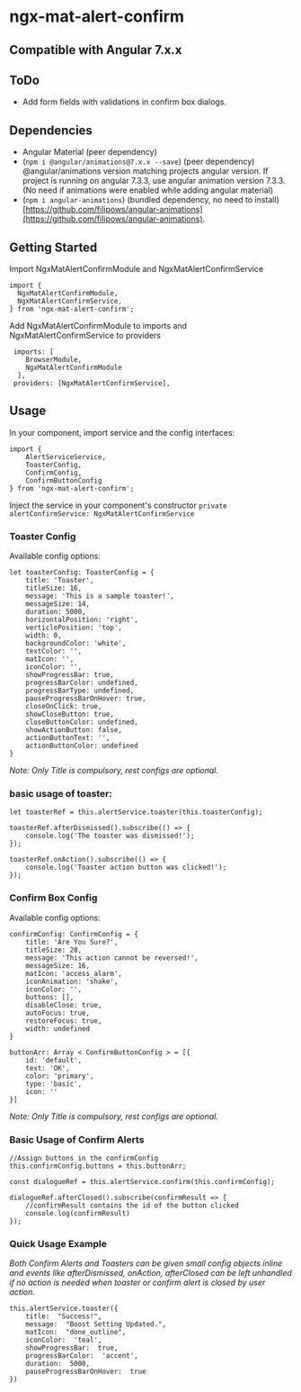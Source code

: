 
# ngx-mat-alert-confirm

## Compatible with Angular 7.x.x

## ToDo
* Add form fields with validations in confirm box dialogs.

## Dependencies
* Angular Material (peer dependency)
* (`npm i @angular/animations@7.x.x --save`) (peer dependency) @angular/animations version matching projects angular version. If project is running on angular 7.3.3, use angular animation version 7.3.3. (No need if animations were enabled while adding angular material)
* (`npm i angular-animations`) (bundled dependency, no need to install)  [https://github.com/filipows/angular-animations](https://github.com/filipows/angular-animations).

## Getting Started
Import NgxMatAlertConfirmModule and NgxMatAlertConfirmService
```
import {
  NgxMatAlertConfirmModule,
  NgxMatAlertConfirmService,
} from 'ngx-mat-alert-confirm';
```

Add NgxMatAlertConfirmModule to imports and NgxMatAlertConfirmService to providers
```
 imports: [
    BrowserModule,
    NgxMatAlertConfirmModule
  ],
 providers: [NgxMatAlertConfirmService],
```

## Usage 
In your component, import service and the config interfaces:
``` 
import {
	AlertServiceService,
	ToasterConfig, 
	ConfirmConfig, 
	ConfirmButtonConfig
} from 'ngx-mat-alert-confirm';
```
Inject the service in your component's constructor `private  alertConfirmService: NgxMatAlertConfirmService`



### Toaster Config
Available config options: 
``` 
let toasterConfig: ToasterConfig = {
	title: 'Toaster',
	titleSize: 16,
	message: 'This is a sample toaster!',
	messageSize: 14,
	duration: 5000,
	horizontalPosition: 'right',
	verticlePosition: 'top',
	width: 0,
	backgroundColor: 'white',
	textColor: '',
	matIcon: '',
	iconColor: '',
	showProgressBar: true,
	progressBarColor: undefined,
	progressBarType: undefined,
	pauseProgressBarOnHover: true,
	closeOnClick: true,
	showCloseButton: true,
	closeButtonColor: undefined,
	showActionButton: false,
	actionButtonText: '',
	actionButtonColor: undefined
}
```
*Note: Only Title is compulsory, rest configs are optional.*
 
### basic usage of toaster:

```
let toasterRef = this.alertService.toaster(this.toasterConfig);

toasterRef.afterDismissed().subscribe(() => {
	console.log('The toaster was dismissed!');
});

toasterRef.onAction().subscribe(() => {
	console.log('Toaster action button was clicked!');
});
```

### Confirm Box Config
Available config options: 
``` 
confirmConfig: ConfirmConfig = {
	title: 'Are You Sure?',
	titleSize: 28,
	message: 'This action cannot be reversed!',
	messageSize: 16,
	matIcon: 'access_alarm',
	iconAnimation: 'shake',
	iconColor: '',
	buttons: [],
	disableClose: true,
	autoFocus: true,
	restoreFocus: true,
	width: undefined
}

buttonArr: Array < ConfirmButtonConfig > = [{
	id: 'default',
	text: 'OK',
	color: 'primary',
	type: 'basic',
	icon: ''
}]
```
*Note: Only Title is compulsory, rest configs are optional.*

### Basic Usage of Confirm Alerts
```
//Assign buttons in the confirmConfig
this.confirmConfig.buttons = this.buttonArr;

const dialogueRef = this.alertService.confirm(this.confirmConfig);

dialogueRef.afterClosed().subscribe(confirmResult => {
	//confirmResult contains the id of the button clicked
	console.log(confirmResult)
});
```


### Quick Usage Example
*Both Confirm Alerts and Toasters can be given small config objects inline and events like  afterDismissed, onAction, afterClosed can be left unhandled if no action is needed when toaster or confirm alert is closed by user action.*
```
this.alertService.toaster({
	title:  "Success!",
	message:  "Boost Setting Updated.",
	matIcon:  "done_outline",
	iconColor:  'teal',
	showProgressBar:  true,
	progressBarColor:  'accent',
	duration:  5000,
	pauseProgressBarOnHover:  true
})
```
